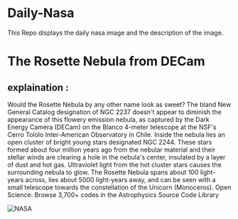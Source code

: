 # Daily-Nasa

This Repo displays the daily nasa image and the description of the image.

<!--NASA-->
# The Rosette Nebula from DECam
## explaination :

Would the Rosette Nebula by any other name look as sweet? The bland New General Catalog designation of NGC 2237 doesn't appear to diminish the appearance of this flowery emission nebula, as captured by the Dark Energy Camera (DECam) on the Blanco 4-meter telescope at the NSF's Cerro Tololo Inter-American Observatory in Chile.  Inside the nebula lies an open cluster of bright young stars designated NGC 2244. These stars formed about four million years ago from the nebular material and their stellar winds are clearing a hole in the nebula's center, insulated by a layer of dust and hot gas. Ultraviolet light from the hot cluster stars causes the surrounding nebula to glow. The Rosette Nebula spans about 100 light-years across, lies about 5000 light-years away, and can be seen with a small telescope towards the constellation of the Unicorn (Monoceros).   Open Science: Browse 3,700+ codes in the Astrophysics Source Code Library

![NASA](https://apod.nasa.gov/apod/image/2507/Rosette_Decam_960.jpg)
<!--/NASA-->